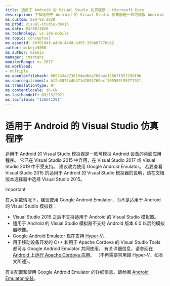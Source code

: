 ```yaml
---
title: 适用于 Android 的 Visual Studio 仿真程序 | Microsoft Docs
description: 了解适用于 Android 的 Visual Studio 仿真器是一款可模拟 Android 设备的桌面应用程序。
ms.custom: SEO-VS-2020
ms.prod: visual-studio-dev15
ms.date: 03/09/2020
ms.technology: vs-ide-mobile
ms.topic: conceptual
ms.assetid: 80f0104f-a4db-44dd-bd55-37bb67776c62
author: mikejo5000
ms.author: mikejo
manager: jmartens
monikerRange: vs-2017
ms.workload:
- multiple
ms.openlocfilehash: 005743ad730184edb8a709b4c15867f857290f9b
ms.sourcegitcommit: b12a38744db371d2894769ecf305585f9577792f
ms.translationtype: HT
ms.contentlocale: zh-CN
ms.lasthandoff: 09/13/2021
ms.locfileid: "126641291"
---
```

# <a name="visual-studio-emulator-for-android"></a>适用于 Android 的 Visual Studio 仿真程序

适用于 Android 的 Visual Studio 模拟器是一款可模拟 Android 设备的桌面应用程序。 它已在 Visual Studio 2015 中弃用，在 Visual Studio 2017 或 Visual Studio 2019 中不受支持。 建议改为使用 Google Android Emulator。 若要查看 Visual Studio 2015 的适用于 Android 的 Visual Studio 模拟器的说明，请在文档版本选择器中选择 Visual Studio 2015。

> [!IMPORTANT]
> 在大多数情况下，建议使用 Google Android Emulator，而不是适用于 Android 的 Visual Studio 模拟器：
> - Visual Studio 2015 之后不支持适用于 Android 的 Visual Studio 模拟器。
> - 适用于 Android 的 Visual Studio 模拟器不支持 Android 版本 6.0 以后的模拟器映像。
> - Google Android Emulator 现在支持 [Hyper-V](/xamarin/android/get-started/installation/android-emulator/hardware-acceleration#accelerating-with-hyper-v)。
> - 用于移动设备开发的 C++ 和用于 Apache Cordova 的 Visual Studio Tools 都可与 Google Android Emulator 共同使用。 有关详细信息，请参阅[在 Android 上运行 Apache Cordova 应用](/previous-versions/visualstudio/cross-platform/tools-for-cordova/run-your-app/run-app-android#google-android-emulator)。 （不再需要禁用超 Hyper-V，如本文所述）。
>
> 有关配置和使用 Google Android Emulator 的详细信息，请参阅 [Android Emulator 安装](/xamarin/android/get-started/installation/android-emulator/)。
